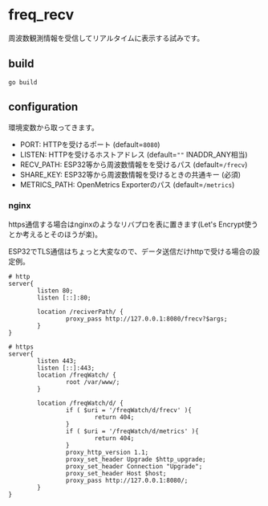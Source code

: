 # freq_recv

周波数観測情報を受信してリアルタイムに表示する試みです。

## build

``` go build ```

## configuration

環境変数から取ってきます。

- PORT: HTTPを受けるポート (default=`8080`)
- LISTEN: HTTPを受けるホストアドレス (default=`""` INADDR_ANY相当)
- RECV_PATH: ESP32等から周波数情報をを受けるパス (default=`/frecv`)
- SHARE_KEY: ESP32等から周波数情報を受けるときの共通キー (必須)
- METRICS_PATH: OpenMetrics Exporterのパス (default=`/metrics`)

### nginx

https通信する場合はnginxのようなリバプロを表に置きます(Let's Encrypt使うとか考えるとそのほうが楽)。

ESP32でTLS通信はちょっと大変なので、データ送信だけhttpで受ける場合の設定例。

```nginx
# http
server{
        listen 80;
        listen [::]:80;

        location /reciverPath/ {
                proxy_pass http://127.0.0.1:8080/frecv?$args;
        }
}

# https
server{
        listen 443;
        listen [::]:443;
        location /freqWatch/ {
                root /var/www/;
        }

        location /freqWatch/d/ {
                if ( $uri = '/freqWatch/d/frecv' ){
                        return 404;
                }
                if ( $uri = '/freqWatch/d/metrics' ){
                        return 404;
                }
                proxy_http_version 1.1;
                proxy_set_header Upgrade $http_upgrade;
                proxy_set_header Connection "Upgrade";
                proxy_set_header Host $host;
                proxy_pass http://127.0.0.1:8080/;
        }
}
```
